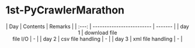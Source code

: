 # 1st-PyCrawlerMarathon  

<center>
|  Day  | Contents                  | Remarks |
| :---: | ------------------------- | ------- |
| day 1 | download file<br>file I/O | -       |
| day 2 | csv file handling         | -       |
| day 3 | xml file handling         | -       |
</center>